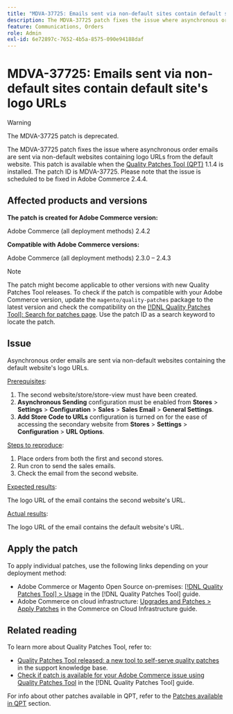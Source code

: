 ```yaml
---
title: "MDVA-37725: Emails sent via non-default sites contain default site's logo URLs"
description: The MDVA-37725 patch fixes the issue where asynchronous order emails are sent via non-default websites containing logo URLs from the default website.
feature: Communications, Orders
role: Admin
exl-id: 6e72897c-7652-4b5a-8575-090e94188daf
---
```

# MDVA-37725: Emails sent via non-default sites contain default site's logo URLs

>[!WARNING]
>
> The MDVA-37725 patch is deprecated.

The MDVA-37725 patch fixes the issue where asynchronous order emails are sent via non-default websites containing logo URLs from the default website. This patch is available when the [Quality Patches Tool (QPT)](https://experienceleague.adobe.com/en/docs/commerce-operations/tools/quality-patches-tool/quality-patches-tool-to-self-serve-quality-patches) 1.1.4 is installed. The patch ID is MDVA-37725. Please note that the issue is scheduled to be fixed in Adobe Commerce 2.4.4.

## Affected products and versions

**The patch is created for Adobe Commerce version:**

Adobe Commerce (all deployment methods) 2.4.2

**Compatible with Adobe Commerce versions:**

Adobe Commerce (all deployment methods) 2.3.0 &ndash;  2.4.3

>[!NOTE]
>
>The patch might become applicable to other versions with new Quality Patches Tool releases. To check if the patch is compatible with your Adobe Commerce version, update the `magento/quality-patches` package to the latest version and check the compatibility on the [[!DNL Quality Patches Tool]: Search for patches page](https://experienceleague.adobe.com/en/docs/commerce-operations/tools/quality-patches-tool/quality-patches-tool-to-self-serve-quality-patches). Use the patch ID as a search keyword to locate the patch.

## Issue

Asynchronous order emails are sent via non-default websites containing the default website's logo URLs.

<u>Prerequisites</u>:

1. The second website/store/store-view must have been created.
1. **Asynchronous Sending** configuration must be enabled from **Stores** > **Settings** > **Configuration** > **Sales** > **Sales Email** > **General Settings**.
1. **Add Store Code to URLs** configuration is turned on for the ease of accessing the secondary website from **Stores** > **Settings** > **Configuration** > **URL Options**.

<u>Steps to reproduce</u>:

1. Place orders from both the first and second stores.
1. Run cron to send the sales emails.
1. Check the email from the second website.

<u>Expected results</u>:

The logo URL of the email contains the second website's URL.

<u>Actual results</u>:

The logo URL of the email contains the default website's URL.

## Apply the patch

To apply individual patches, use the following links depending on your deployment method:

* Adobe Commerce or Magento Open Source on-premises: [[!DNL Quality Patches Tool] > Usage](/help/tools/quality-patches-tool/usage.md) in the [!DNL Quality Patches Tool] guide.
* Adobe Commerce on cloud infrastructure: [Upgrades and Patches > Apply Patches](https://experienceleague.adobe.com/docs/commerce-cloud-service/user-guide/develop/upgrade/apply-patches.html) in the Commerce on Cloud Infrastructure guide.

## Related reading

To learn more about Quality Patches Tool, refer to:

* [Quality Patches Tool released: a new tool to self-serve quality patches](https://experienceleague.adobe.com/en/docs/commerce-operations/tools/quality-patches-tool/quality-patches-tool-to-self-serve-quality-patches) in the support knowledge base.
* [Check if patch is available for your Adobe Commerce issue using Quality Patches Tool](/help/tools/quality-patches-tool/patches-available-in-qpt/check-patch-for-magento-issue-with-magento-quality-patches.md) in the [!DNL Quality Patches Tool] guide.

For info about other patches available in QPT, refer to the [Patches available in QPT](https://experienceleague.adobe.com/tools/commerce-quality-patches/index.html) section.
